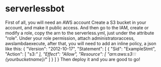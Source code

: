 # serverlessbot

First of all, you will need an AWS account
Create a S3 bucket in your account, and make it public access.
And then go to the IAM, create or modify a role, copy the arn to the serverless.yml, just under the attribute "role". 
Under your role permission, attach administratoraccess, awslambdaexecute, after that, you will need to add an inline policy, a json like this:
{
    "Version": "2012-10-17",
    "Statement": [
        {
            "Sid": "ExampleStmt",
            "Action": [
                "s3:*"
            ],
            "Effect": "Allow",
            "Resource": [
                "arn:aws:s3:::{yourbucketname}/*"
            ]
        }
    ]
}
Then deploy it and you are good to go!
